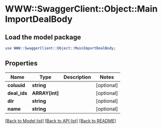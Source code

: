 # WWW::SwaggerClient::Object::MainImportDealBody

## Load the model package
```perl
use WWW::SwaggerClient::Object::MainImportDealBody;
```

## Properties
Name | Type | Description | Notes
------------ | ------------- | ------------- | -------------
**coluuid** | **string** |  | [optional] 
**deal_ids** | **ARRAY[int]** |  | [optional] 
**dir** | **string** |  | [optional] 
**name** | **string** |  | [optional] 

[[Back to Model list]](../README.md#documentation-for-models) [[Back to API list]](../README.md#documentation-for-api-endpoints) [[Back to README]](../README.md)


